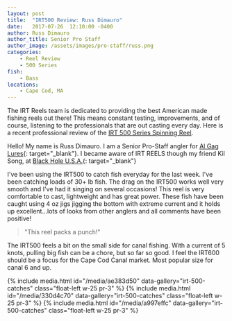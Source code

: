 ```yaml
---
layout: post
title:  "IRT500 Review: Russ Dimauro"
date:   2017-07-26  12:10:00 -0400
author: Russ Dimauro
author_title: Senior Pro Staff
author_image: /assets/images/pro-staff/russ.png
categories: 
    - Reel Review
    - 500 Series
fish: 
    - Bass
locations:
    - Cape Cod, MA
---
```


The IRT Reels team is dedicated to providing the best American made fishing reels out there! This means constant testing, improvements, and of course, listening to the professionals that are out casting every day. Here is a recent professional review of the [IRT 500 Series Spinning Reel](/spinning-reels/500-series/).

Hello! My name is Russ Dimauro. I am a Senior Pro-Staff angler for [Al Gag Lures](https://www.algagsfishinglures.com/){: target="_blank"}. I became aware of IRT REELS though my friend Kil Song, at [Black Hole U.S.A.](http://www.blackholeusa.com/){: target="_blank"}

I've been using the IRT500 to catch fish everyday for the last week. I've been catching loads of 30+ lb fish. The drag on the IRT500 works well very smooth and I've had it singing on several occasions! This reel is very comfortable to cast, lightweight and has great power. These fish have been caught using 4 oz jigs jigging the bottom with extreme current and it holds up excellent...lots of looks from other anglers and all comments have been positive!

> "This reel packs a punch!"

The IRT500 feels a bit on the small side for canal fishing. With a current of 5 knots, pulling big fish can be a chore, but so far so good. I feel the IRT600 should be a focus for the Cape Cod Canal market. Most popular size for canal 6 and up.

{% include media.html id="/media/ae383d50" data-gallery="irt-500-catches" class="float-left w-25 pr-3" %}
{% include media.html id="/media/330d4c70" data-gallery="irt-500-catches" class="float-left w-25 pr-3" %}
{% include media.html id="/media/a997effc" data-gallery="irt-500-catches" class="float-left w-25 pr-3" %}

